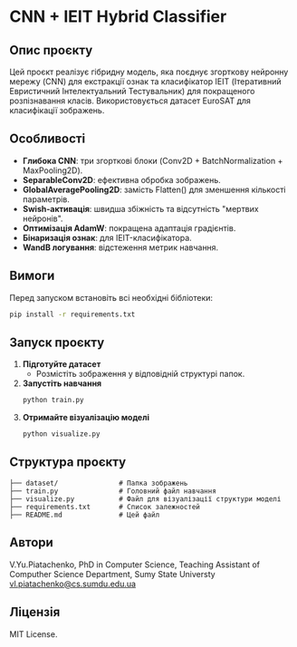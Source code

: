 # CNN + IEIT Hybrid Classifier

## Опис проєкту
Цей проєкт реалізує гібридну модель, яка поєднує згорткову нейронну мережу (CNN) для екстракції ознак та класифікатор IEIT (Ітеративний Евристичний Інтелектуальний Тестувальник) для покращеного розпізнавання класів. Використовується датасет EuroSAT для класифікації зображень.

## Особливості
- **Глибока CNN**: три згорткові блоки (Conv2D + BatchNormalization + MaxPooling2D).
- **SeparableConv2D**: ефективна обробка зображень.
- **GlobalAveragePooling2D**: замість Flatten() для зменшення кількості параметрів.
- **Swish-активація**: швидша збіжність та відсутність "мертвих нейронів".
- **Оптимізація AdamW**: покращена адаптація градієнтів.
- **Бінаризація ознак**: для IEIT-класифікатора.
- **WandB логування**: відстеження метрик навчання.

## Вимоги
Перед запуском встановіть всі необхідні бібліотеки:

```sh
pip install -r requirements.txt
```

## Запуск проєкту

1. **Підготуйте датасет**
   - Розмістіть зображення у відповідній структурі папок.
2. **Запустіть навчання**
   ```sh
   python train.py
   ```
3. **Отримайте візуалізацію моделі**
   ```sh
   python visualize.py
   ```

## Структура проєкту
```
├── dataset/               # Папка зображень
├── train.py               # Головний файл навчання
├── visualize.py           # Файл для візуалізації структури моделі
├── requirements.txt       # Список залежностей
├── README.md              # Цей файл
```

## Автори
V.Yu.Piatachenko, PhD in Computer Science, Teaching Assistant of Computher Science Department, Sumy State Universty
vl.piatachenko@cs.sumdu.edu.ua
## Ліцензія
MIT License.

